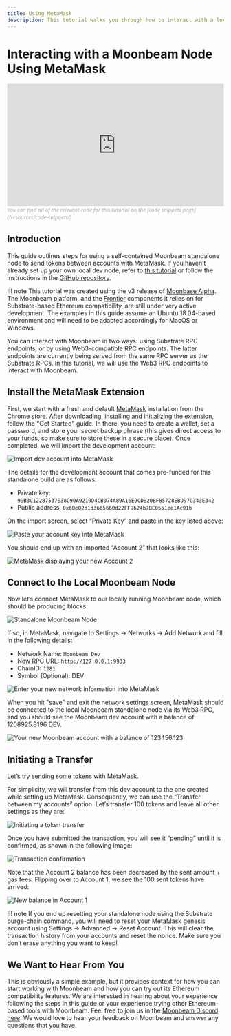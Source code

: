 ```yaml
---
title: Using MetaMask
description: This tutorial walks you through how to interact with a local Moonbeam node using a default installation of the MetaMask browser plug-in.
---
```

# Interacting with a Moonbeam Node Using MetaMask  
<style>.embed-container { position: relative; padding-bottom: 56.25%; height: 0; overflow: hidden; max-width: 100%; } .embed-container iframe, .embed-container object, .embed-container embed { position: absolute; top: 0; left: 0; width: 100%; height: 100%; }</style><div class='embed-container'><iframe src='https://www.youtube.com/embed//hrpBd2-a7as' frameborder='0' allowfullscreen></iframe></div>
<style>.caption { font-family: Open Sans, sans-serif; font-size: 0.9em; color: rgba(170, 170, 170, 1); font-style: italic; letter-spacing: 0px; position: relative;}</style><div class='caption'>You can find all of the relevant code for this tutorial on the [code snippets page](/resources/code-snippets/)</div>

## Introduction  
This guide outlines steps for using a self-contained Moonbeam standalone node to send tokens between accounts with MetaMask.  If you haven’t already set up your own local dev node, refer to [this tutorial](/getting-started/setting-up-a-node/) or follow the instructions in the [GitHub repository](https://github.com/PureStake/moonbeam/tree/moonbeam-tutorials).

!!! note
    This tutorial was created using the v3 release of [Moonbase Alpha](https://github.com/PureStake/moonbeam/releases/tag/v0.3.0). The Moonbeam platform, and the [Frontier](https://github.com/paritytech/frontier) components it relies on for Substrate-based Ethereum compatibility, are still under very active development. The examples in this guide assume an Ubuntu 18.04-based environment and will need to be adapted accordingly for MacOS or Windows.

You can interact with Moonbeam in two ways: using Substrate RPC endpoints, or by using Web3-compatible RPC endpoints.  The latter endpoints are currently being served from the same RPC server as the Substrate RPCs.  In this tutorial, we will use the Web3 RPC endpoints to interact with Moonbeam.

## Install the MetaMask Extension
First, we start with a fresh and default [MetaMask](https://metamask.io/) installation from the Chrome store. After downloading, installing and initializing the extension, follow the "Get Started" guide. In there, you need to create a wallet, set a password, and store your secret backup phrase (this gives direct access to your funds, so make sure to store these in a secure place). Once completed, we will import the development account:

![Import dev account into MetaMask](/images/using-metamask-1.png)

The details for the development account that comes pre-funded for this standalone build are as follows:

 - Private key: `99B3C12287537E38C90A9219D4CB074A89A16E9CDB20BF85728EBD97C343E342`
 - Public address: `0x6Be02d1d3665660d22FF9624b7BE0551ee1Ac91b`

On the import screen, select “Private Key” and paste in the key listed above:

![Paste your account key into MetaMask](/images/using-metamask-2.png)

You should end up with an imported “Account 2” that looks like this:

![MetaMask displaying your new Account 2](/images/using-metamask-3.png)

## Connect to the Local Moonbeam Node  
Now let’s connect MetaMask to our locally running Moonbeam node, which should be producing blocks:

![Standalone Moonbeam Node](/images/using-metamask-9.png)

If so, in MetaMask, navigate to Settings -> Networks -> Add Network and fill in the following details:

 - Network Name: `Moonbeam Dev`
 - New RPC URL: `http://127.0.0.1:9933`
 - ChainID: `1281`
 - Symbol (Optional): DEV

![Enter your new network information into MetaMask](/images/using-metamask-4.png)

When you hit "save" and exit the network settings screen, MetaMask should be connected to the local Moonbeam standalone node via its Web3 RPC, and you should see the Moonbeam dev account with a balance of 1208925.8196 DEV.

![Your new Moonbeam account with a balance of 123456.123](/images/using-metamask-5.png)

## Initiating a Transfer
Let’s try sending some tokens with MetaMask.  

For simplicity, we will transfer from this dev account to the one created while setting up MetaMask. Consequently, we can use the “Transfer between my accounts” option.  Let’s transfer 100 tokens and leave all other settings as they are:

![Initiating a token transfer](/images/using-metamask-6.png)

Once you have submitted the transaction, you will see it “pending” until it is confirmed, as shown in the following image:

![Transaction confirmation](/images/using-metamask-7.png)

Note that the Account 2 balance has been decreased by the sent amount + gas fees.  Flipping over to Account 1, we see the 100 sent tokens have arrived:

![New balance in Account 1](/images/using-metamask-8.png)

!!! note
    If you end up resetting your standalone node using the Substrate purge-chain command, you will need to reset your MetaMask genesis account using Settings -> Advanced -> Reset Account.  This will clear the transaction history from your accounts and reset the nonce. Make sure you don’t erase anything you want to keep!

## We Want to Hear From You
This is obviously a simple example, but it provides context for how you can start working with Moonbeam and how you can try out its Ethereum compatibility features.  We are interested in hearing about your experience following the steps in this guide or your experience trying other Ethereum-based tools with Moonbeam.  Feel free to join us in the [Moonbeam Discord here](https://discord.gg/PfpUATX).  We would love to hear your feedback on Moonbeam and answer any questions that you have.  
	
